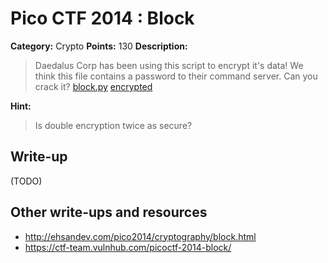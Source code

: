 # Pico CTF 2014 : Block

**Category:** Crypto
**Points:** 130
**Description:**

>Daedalus Corp has been using this script to encrypt it's data! We think this file contains a password to their command server. Can you crack it?
[block.py](block.py)
[encrypted](encrypted)

**Hint:**
>Is double encryption twice as secure?

## Write-up

(TODO)

## Other write-ups and resources

* <http://ehsandev.com/pico2014/cryptography/block.html>
* <https://ctf-team.vulnhub.com/picoctf-2014-block/>
